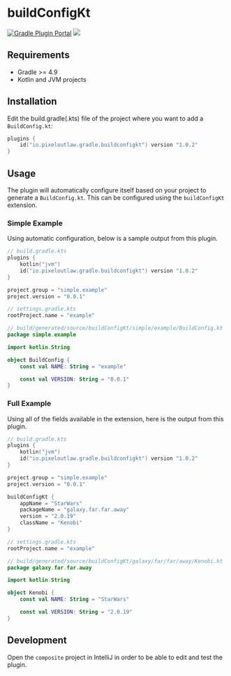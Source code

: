 # buildConfigKt
[![][gradlePluginPortal]](https://plugins.gradle.org/plugin/io.pixeloutlaw.gradle.buildconfigkt)
[![][travisCi]](https://travis-ci.com/PixelOutlaw/buildconfig-gradle-plugin)

## Requirements
* Gradle >= 4.9
* Kotlin and JVM projects

## Installation
Edit the build.gradle(.kts) file of the project where you want to add a `BuildConfig.kt`:
```kotlin
plugins {
    id("io.pixeloutlaw.gradle.buildconfigkt") version "1.0.2"
}
```

## Usage
The plugin will automatically configure itself based on your project to generate a `BuildConfig.kt`. This can be
configured using the `buildConfigKt` extension.

### Simple Example
Using automatic configuration, below is a sample output from this plugin.
```kotlin
// build.gradle.kts
plugins {
    kotlin("jvm")
    id("io.pixeloutlaw.gradle.buildconfigkt") version "1.0.2"
}

project.group = "simple.example"
project.version = "0.0.1"
```
```kotlin
// settings.gradle.kts
rootProject.name = "example"
```
```kotlin
// build/generated/source/buildConfigKt/simple/example/BuildConfig.kt
package simple.example

import kotlin.String

object BuildConfig {
    const val NAME: String = "example"

    const val VERSION: String = "0.0.1"
}
```
### Full Example
Using all of the fields available in the extension, here is the output from this plugin.
```kotlin
// build.gradle.kts
plugins {
    kotlin("jvm")
    id("io.pixeloutlaw.gradle.buildconfigkt") version "1.0.2"
}

project.group = "simple.example"
project.version = "0.0.1"

buildConfigKt {
    appName = "StarWars"
    packageName = "galaxy.far.far.away"
    version = "2.0.19"
    className = "Kenobi"
}
```
```kotlin
// settings.gradle.kts
rootProject.name = "example"
```
```kotlin
// build/generated/source/buildConfigKt/galaxy/far/far/away/Kenobi.kt
package galaxy.far.far.away

import kotlin.String

object Kenobi {
    const val NAME: String = "StarWars"

    const val VERSION: String = "2.0.19"
}
```

## Development
Open the `composite` project in IntelliJ in order to be able to edit and test the plugin.

[gradlePluginPortal]: https://img.shields.io/maven-metadata/v/https/plugins.gradle.org/m2/io/pixeloutlaw/gradle/buildConfigKt/maven-metadata.xml.svg "Gradle Plugin Portal"
[travisCi]: https://img.shields.io/travis/com/PixelOutlaw/buildconfig-gradle-plugin.svg
